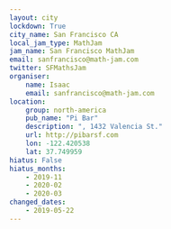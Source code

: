 ```yaml
---
layout: city
lockdown: True
city_name: San Francisco CA
local_jam_type: MathJam
jam_name: San Francisco MathJam
email: sanfrancisco@math-jam.com
twitter: SFMathsJam
organiser:
    name: Isaac
    email: sanfrancisco@math-jam.com
location:
    group: north-america
    pub_name: "Pi Bar"
    description: ", 1432 Valencia St."
    url: http://pibarsf.com
    lon: -122.420538
    lat: 37.749959
hiatus: False
hiatus_months:
    - 2019-11
    - 2020-02
    - 2020-03
changed_dates:
    - 2019-05-22
---
```

